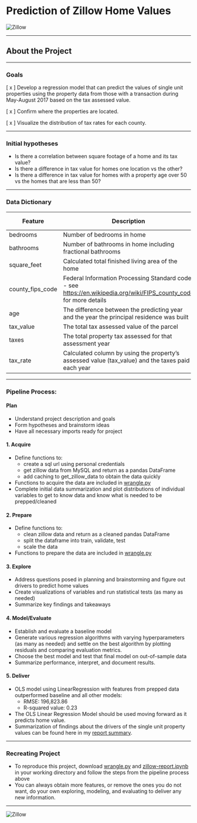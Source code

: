# Prediction of Zillow Home Values 
![Zillow](https://1000logos.net/wp-content/uploads/2017/11/Color-Zillow-Logo.jpg)
****

## About the Project

****

### Goals

[ x ] Develop a regression model that can predict the values of single unit properties using the property data from those with a transaction during May-August 2017 based on the tax assessed value.



[ x ] Confirm where the properties are located.




[ x ] Visualize the distribution of tax rates for each county.

**** 

### Initial hypotheses
- Is there a correlation between square footage of a home and its tax value?
- Is there a difference in tax value for homes one location vs the other? 
- Is there a difference in tax value for homes with a property age over 50 vs the homes that are less than 50?

****

### Data Dictionary

Feature      | Description   | Data Type
------------ | ------------- | ------------
bedrooms |  Number of bedrooms in home  | int 
bathrooms | Number of bathrooms in home including fractional bathrooms | float
square_feet |  Calculated total finished living area of the home  | int 
county_fips_code |  Federal Information Processing Standard code -  see https://en.wikipedia.org/wiki/FIPS_county_code for more details | int
age |  The difference between the predicting year and the year the principal residence was built  | int
tax_value | The total tax assessed value of the parcel | int
taxes | The total property tax assessed for that assessment year | float
tax_rate | Calculated column by using the property’s assessed value (tax_value) and the taxes paid each year | float

****

### Pipeline Process:

#### Plan
- Understand project description and goals 
- Form hypotheses and brainstorm ideas
- Have all necessary imports ready for project

#### 1. Acquire
- Define functions to:
    - create a sql url using personal credentials
    - get zillow data from MySQL and return as a pandas DataFrame
    - add caching to get_zillow_data to obtain the data quickly
- Functions to acquire the data are included in [wrangle.py](https://github.com/aliciag92/regression-project/blob/main/wrangle.py)
- Complete initial data summarization and plot distributions of individual variables to get to know data and know what is needed to be prepped/cleaned

#### 2. Prepare
- Define functions to:
    - clean zillow data and return as a cleaned pandas DataFrame
    - split the dataframe into train, validate, test 
    - scale the data
- Functions to prepare the data are included in [wrangle.py](https://github.com/aliciag92/regression-project/blob/main/wrangle.py)

#### 3. Explore
- Address questions posed in planning and brainstorming and figure out drivers to predict home values
- Create visualizations of variables and run statistical tests (as many as needed)
- Summarize key findings and takeaways

#### 4. Model/Evaluate
- Establish and evaluate a baseline model
- Generate various regression algorithms with varying hyperparameters (as many as needed) and settle on the best algorithm by plotting residuals and comparing evaluation metrics.
- Choose the best model and test that final model on out-of-sample data
- Summarize performance, interpret, and document results.

#### 5. Deliver
- OLS model using LinearRegression with features from prepped data outperformed baseline and all other models:
    - RMSE: 196,823.86
    - R-squared value: 0.23
- The OLS Linear Regression Model should be used moving forward as it predicts home value.
- Summarization of findings about the drivers of the single unit property values can be found here in my [report summary](https://docs.google.com/presentation/d/1z8M6uMmNz0o89Z0B0laBm0DcDtgUHr0YVfXxqvU4460/edit?usp=sharing). 


****

### Recreating Project
- To reproduce this project, download [wrangle.py](https://github.com/aliciag92/regression-project/blob/main/wrangle.py) and [zillow-report.ipynb](https://github.com/aliciag92/regression-project/blob/main/zillow-report.ipynb) in your working directory and follow the steps from the pipeline process above
- You can always obtain more features, or remove the ones you do not want, do your own exploring, modeling, and evaluating to deliver any new information.

****
![Zillow](https://1000logos.net/wp-content/uploads/2017/11/Color-Zillow-Logo.jpg)